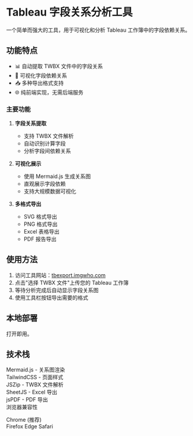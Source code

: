 # Tableau 字段关系分析工具

一个简单而强大的工具，用于可视化和分析 Tableau 工作簿中的字段依赖关系。

## 功能特点

- 📊 自动提取 TWBX 文件中的字段关系
- 🎯 可视化字段依赖关系
- 📥 多种导出格式支持
- 🌐 纯前端实现，无需后端服务

### 主要功能

1. **字段关系提取**
   - 支持 TWBX 文件解析
   - 自动识别计算字段
   - 分析字段间依赖关系

2. **可视化展示**
   - 使用 Mermaid.js 生成关系图
   - 直观展示字段依赖
   - 支持大规模数据可视化

3. **多格式导出**
   - SVG 格式导出
   - PNG 格式导出
   - Excel 表格导出
   - PDF 报告导出

## 使用方法

1. 访问工具网站：[tbexport.imgwho.com](https://tbexport.imgwho.com)
2. 点击"选择 TWBX 文件"上传您的 Tableau 工作簿
3. 等待分析完成后自动显示字段关系图
4. 使用工具栏按钮导出需要的格式

## 本地部署

打开即用。

## 技术栈
Mermaid.js - 关系图渲染  
TailwindCSS - 页面样式  
JSZip - TWBX 文件解析  
SheetJS - Excel 导出  
jsPDF - PDF 导出  
浏览器兼容性

Chrome (推荐)  
Firefox
Edge
Safari

